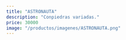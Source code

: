 ```yaml
---
title: "ASTRONAUTA"
description: "Conpiedras variadas."
price: 30000
image: "/productos/imagenes/ASTRONAUTA.png"
---
```


